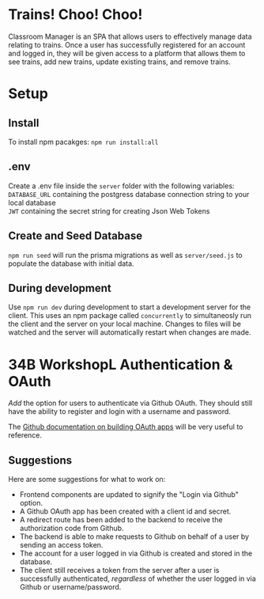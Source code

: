 # Trains! Choo! Choo!

Classroom Manager is an SPA that allows users to effectively manage data relating to trains. Once a user has successfully registered for an account and logged in, they will be given access to a platform that allows them to see trains, add new trains, update existing trains, and remove trains.

# Setup

## Install
To install npm pacakges: `npm run install:all`

## .env
Create a .env file inside the `server` folder with the following variables:  
`DATABASE_URL` containing the postgress database connection string to your local database  
`JWT` containing the secret string for creating Json Web Tokens

## Create and Seed Database
`npm run seed` will run the prisma migrations as well as `server/seed.js` to populate the database with initial data.

## During development
Use `npm run dev` during development to start a development server for the client. This uses an npm package called `concurrently` to simultaneosly run the client and the server on your local machine. Changes to files will be watched and the server will automatically restart when changes are made.


# 34B WorkshopL Authentication & OAuth

_Add_ the option for users to authenticate via Github OAuth. They should still have the ability to register and login with a username and password.

The [Github documentation on building OAuth apps](https://docs.github.com/en/apps/oauth-apps/building-oauth-apps/differences-between-github-apps-and-oauth-apps) will be very useful to reference.

## Suggestions

Here are some suggestions for what to work on:

- Frontend components are updated to signify the "Login via Github" option.
- A Github OAuth app has been created with a client id and secret.
- A redirect route has been added to the backend to receive the authorization code from Github.
- The backend is able to make requests to Github on behalf of a user by sending an access token.
- The account for a user logged in via Github is created and stored in the database.
- The client still receives a token from the server after a user is successfully authenticated, _regardless_ of whether the user logged in via Github or username/password.
